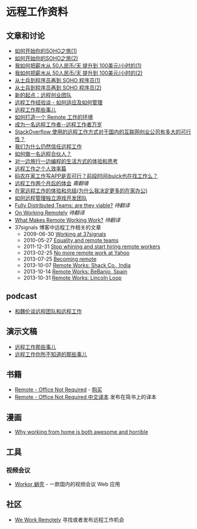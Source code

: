 远程工作资料
================

文章和讨论
-------------

 - [如何开始你的SOHO之旅(1)](http://terrytai.com/how-to-begin-soho-1/)
 - [如何开始你的SOHO之旅(2)](http://terrytai.com/how-to-begin-soho-2/)
 - [我如何把薪水从 50人民币/天 提升到 100美元/小时的(1)](http://terrytai.com/salary-from-50rmb-to-100usd)
 - [我如何把薪水从 50人民币/天 提升到 100美元/小时的(2)](http://terrytai.com/salary-from-50rmb-to-100usd-2/)
 - [从士兵到程序员再到 SOHO 程序员(1)](http://blog.huhao.name/blog/2013/09/14/become-a-freelancer/)
 - [从士兵到程序员再到 SOHO 程序员(2)](http://blog.huhao.name/blog/2013/12/13/become-a-freelancer-2/)
 - [新的起点：远程创业团队](http://yangzhuoyu.com/first-month-in-pragmatic-ly/)
 - [远程工作经验谈 - 如何适应及如何管理](http://yedingding.com/2013/07/24/remote-team-the-things-you-should-know.html)
 - [远程工作那些事儿](http://wangyaodi.com/2013/07/20/remote-working.html)
 - [如何打造一个 Remote 工作的环境](http://smalltalk.xdite.net/posts/73953-how-to-create-a-remote-environment)
 - [成为一名远程工作者--远程工作者万岁](http://blogs.msdn.com/b/scott_hanselman/archive/2013/02/28/10398083.aspx)
 - [StackOverflow 使用的远程工作方式对于国内的互联网创业公司有多大的可行性？](http://www.zhihu.com/question/20759108)
 - [我们为什么仍然信任远程工作](http://www.oschina.net/translate/why-we-still-believe-in-working-remotely)
 - [如何做一名远程合伙人？](http://www.36kr.com/p/205768.html)
 - [对一边旅行一边编程的生活方式的体验和思考](http://www.aqee.net/how-i-thought-i-wanted-to-become-a-digital-nomad/)
 - [远程工作之个人效率篇](http://beenhero.com/improve-remote-work-productivity/)
 - [码农在家工作写APP是否可行？前段时间ibuick也在找工作么？](http://tiny4cocoa.com/thread/show/1091/)
 - [远程工作两个月后的体会](http://t1constantine.blogspot.com/2013/11/blog-post_26.html?spref=tw) *需翻墙*
 - [在家远程工作的体验和总结(为什么我决定更多的在家办公)](http://www.aqee.net/why-i-decided-to-spend-more-time-working-from-home/)
 - [如何远程管理独立游戏开发团队](http://www.cocoachina.com/gamedev/2013/1211/7516.html)
 - [Fully Distributed Teams: are they viable?](http://www.pixelmonkey.org/2012/05/14/distributed-teams) *待翻译*
 - [On Working Remotely](http://www.codinghorror.com/blog/2010/05/on-working-remotely.html) *待翻译* 
 - [What Makes Remote Working Work?](https://netguru.co/blog/posts/what-makes-remote-working-work) *待翻译*
 - 37signals 博客中远程工作相关的文章
    * 2009-06-30 [Working at 37signals](http://37signals.com/svn/posts/1785-working-at-37signals)
    * 2010-05-27 [Equality and remote teams](http://37signals.com/svn/posts/2360-equality-and-remote-teams)
    * 2011-12-31 [Stop whining and start hiring remote workers](http://37signals.com/svn/posts/3064-stop-whining-and-start-hiring-remote-workers)
    * 2013-02-25 [No more remote work at Yahoo](http://37signals.com/svn/posts/3453-no-more-remote-work-at-yahoo)
    * 2013-07-25 [Becoming remote](http://37signals.com/svn/posts/3590-becoming-remote)
    * 2013-10-07 [Remote Works: Shack Co., India](http://37signals.com/svn/posts/3649-remote-works-shack-co-india)
    * 2013-10-14 [Remote Works: BeBanjo, Spain](http://37signals.com/svn/posts/3651-remote-works-bebanjo-spain)
    * 2013-10-31 [Remote Works: Lincoln Loop](http://37signals.com/svn/posts/3652-remote-works-lincoln-loop)


podcast
------------

 - [和魏伦谈远程团队和远程工作](http://teahour.fm/2013/10/21/talking-remote-work-with-allen-wei.html)
 
演示文稿
------------

 - [远程工作那些事儿](https://speakerdeck.com/yorzi/yuan-cheng-gong-zuo-na-xie-shi-er)
 - [远程工作你所不知道的那些事儿](http://vdisk.weibo.com/s/zby-x0TZj2PEy/1378093426)

书籍
------------

 - [Remote - Office Not Required](http://37signals.com/remote) - [购买](http://www.amazon.com/Remote-Office-Not-Required/dp/0804137501)
 - [Remote - Office Not Required 中文译本](http://jianshu.io/notebooks/41672/list) 发布在简书上的译本

漫画
------------

 - [Why working from home is both awesome and horrible](http://theoatmeal.com/comics/working_home)


工具
----------

### 视频会议

 - [Workor 蜗壳](http://workor.com/) - 一款国内的视频会议 Web 应用

社区
----------

 - [We Work Remotely](https://weworkremotely.com/) 寻找或者发布远程工作机会
